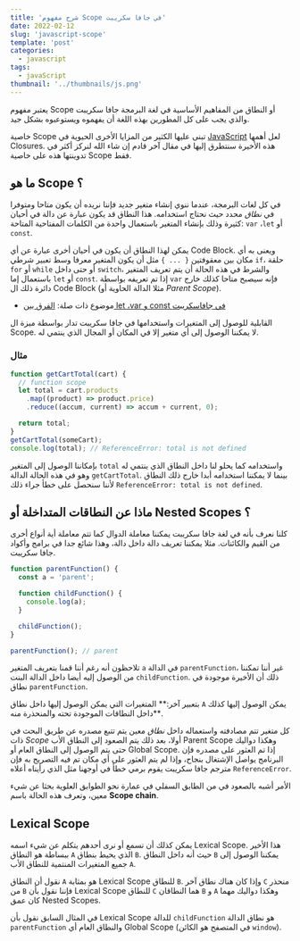 ```yaml
---
title: 'شرح مفهوم Scope في جافا سكريبت'
date: 2022-02-12
slug: 'javascript-scope'
template: 'post'
categories:
  - javascript
tags:
  - javaScript
thumbnail: '../thumbnails/js.png'
---
```


يعتبر مفهوم Scope أو النطاق من المفاهيم الأساسية في لغة البرمجة جافا سكريبت والذي يجب على كل المطورين بهذه اللغة أن يفهموه ويستوعبوه بشكل جيد.

خاصية Scope تبنى عليها الكثير من المزايا الأخرى الحيوية في [JavaScript](/what-is-javascript/) لعل أهمها Closures. هذه الأخيرة سنتطرق إليها في مقال آخر قادم إن شاء الله لنركز أكثر في تدوينتها هذه على خاصية Scope فقط.

## ما هو Scope ؟

في كل لغات البرمجة، عندما ننوي إنشاء متغير جديد فإننا نريده أن يكون متاحا ومتوفرا في _نطاق_ محدد حيث نحتاج استخدامه. هذا النطاق قد يكون عبارة عن دالة في أحيان كثيرة وذلك بإنشاء المتغير باستعمال واحدة من الكلمات المفتاحية المتاحة: `var` ،`let` أو `const`.

يمكن لهذا النطاق أن يكون في أحيان أخرى عبارة عن أي Code Block. ويعنى به أي مكان بين معقوفتين `{ ... }` مثل أن يكون المتغير معرفا وسط تعبير شرطي `if`، حلقة `for` أو `while` أو حتى داخل `switch`، والشرط في هذه الحالة أن يتم تعريف المتغير باستعمال إما `let` أو `const`. إذا تم تعريفه بواسطة `var` فإنه سيصبح متاحا كذلك خارج دائرة ذلك ال Code Block (مثلا الدالة الحاوية أو _Parent Scope_).

- موضوع ذات صلة: [الفرق بين let ،var و const في جافاسكريبت](/web-development/javascript/var-let-const-javascript-es6/)

القابلية للوصول إلى المتغيرات واستخدامها في جافا سكريبت تدار بواسطة ميزة ال Scope. لا يمكننا الوصول إلى أي متغير إلا في المكان أو المجال الذي ينتمي له.

### مثال

```js
function getCartTotal(cart) {
  // function scope
  let total = cart.products
    .map((product) => product.price)
    .reduce((accum, current) => accum + current, 0);

  return total;
}
getCartTotal(someCart);
console.log(total); // ReferenceError: total is not defined
```

بإمكاننا الوصول إلى المتغير `total` واستخدامه كما يحلو لنا داخل النطاق الذي ينتمي له وهو في هذه الحالة الدالة `getCartTotal`. بينما لا يمكننا استخدامه أبدا خارج ذلك النطاق لأننا سنحصل على خطأ جراء ذلك `ReferenceError: total is not defined`.

## ماذا عن النطاقات المتداخلة أو Nested Scopes ؟

كلنا نعرف بأنه في لغة جافا سكريبت يمكننا معاملة الدوال كما تتم معاملة أية أنواع أخرى من القيم والكائنات. مثلا يمكننا تعريف دالة داخل دالة، وهذا شائع جدا في برامج وأكواد جافا سكريبت.

```js
function parentFunction() {
  const a = 'parent';

  function childFunction() {
    console.log(a);
  }

  childFunction();
}

parentFunction(); // parent
```

تلاحظون أنه رغم أننا قمنا بتعريف المتغير `a` في الدالة `parentFunction`، غير أننا تمكننا من الوصول إليه أيضا داخل الدالة البنت `childFunction`. ذلك أن الأخيرة موجودة في نطاق `parentFunction`.

بتعبير آخر:** المتغيرات التي يمكن الوصول إليها داخل نطاق `A` يمكن الوصول إليها كذلك داخل النطاقات الموجودة تحته والمنحذرة منه**.

كل متغير تتم مصادفته واستعماله داخل _نطاق_ معين يتم تتبع مصدره عن طريق البحث في ذات _Scope_ أولا، بعد ذلك يتم الصعود إلى النطاق الأب Parent Scope وهكذا دواليك حتى يتم الوصول إلى النطاق العام أو Global Scope. إذا تم العثور على مصدره فإن البرنامج يواصل الإشتغال بنجاح، وإذا لم يتم العثور على أي مكان تم فيه التصريح به فإن مترجم جافا سكريبت يقوم برمي خطأ في أوجهنا مثل الذي رأيناه أعلاه `ReferenceError`.

الأمر أشبه بالصعود في من الطابق السفلي في عمارة نحو الطوابق العلوية بحثا عن شيء معين، وتعرف هذه الحالة باسم **Scope chain**.

## Lexical Scope

يمكن كذلك أن نسمع أو نرى أحدهم يتكلم عن شيء اسمه Lexical Scope. هذا الأخير ببساطة هو النطاق `A` الذي يحيط بنطاق `B`. حيث أنه داخل النطاق `B` يمكننا الوصول إلى جميع المتغيرات المنتمية للنطاق الأب `A`.

نقول أن النطاق `A` هو بمثابة Lexical Scope للنطاق `B`. وإذا كان هناك نطاق آخر `C` منحذر من `B` فإننا نقول بأن Lexical Scope للنطاق `C` هما النطاقان `B` و `A` وهكذا دواليك مهما كان عمق Nested Scopes.

في المثال السابق نقول بأن Lexical Scope للدالة `childFunction` هو نطاق الدالة `parentFunction` والنطاق العام أي Global Scope (في المتصفح هو الكائن `window`).

<Author slug="aissa" />
